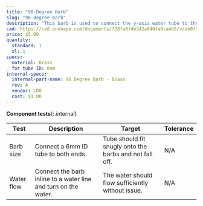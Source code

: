```yaml
---
title: "90-Degree Barb"
slug: "90-degree-barb"
description: "This barb is used to connect the y-axis water tube to the z-axis water tube."
cad: https://cad.onshape.com/documents/728fa8fdb342a040fe0ca4b5/v/ab8f542d5dc933352c705ff8/e/8bcec3b944d6ae6baa6798a3
price: $5.00
quantity:
  standard: 1
  xl: 1
specs:
  material: Brass
  for tube ID: 6mm
internal-specs:
  internal-part-name: 90 Degree Barb - Brass
  rev: A
  vendor: LDO
  cost: $1.00
---
```


**Component tests**{:.internal}

|Test         |Description  |Target       |Tolerance    |
|-------------|-------------|-------------|-------------|
|Barb size    |Connect a 6mm ID tube to both ends.|Tube should fit snugly onto the barbs and not fall off.|N/A
|Water flow   |Connect the barb inline to a water line and turn on the water.|The water should flow sufficiently without issue.|N/A